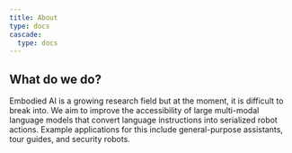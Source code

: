 ```yaml
---
title: About
type: docs
cascade:
  type: docs
---
```


## What do we do?
Embodied AI is a growing research field but at the moment, it is difficult to break into. We aim to improve the accessibility of large multi-modal language models that convert language instructions into serialized robot actions. Example applications for this include general-purpose assistants, tour guides, and security robots.

